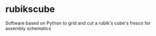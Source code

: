 # rubikscube
Software based on Python to grid and cut a rubik's cube's fresco for assembly schematics
